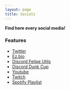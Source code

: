 ```yaml
---
layout: page
title: Socials
---
```


**Find here every social media!**

### Features

- [Twitter](https://x.com/Fel1pe244)<br>
- [Ez.bio](https://x.com/Fel1pe244)<br>
- [Discord Felipe Utils](https://discord.gg/HdhUwFC9et)<br>
- [Discord Dunk Cup](https://discord.gg/FGTeQEkXM4)<br>
- [Youtube](https://www.youtube.com/channel/UCmk3HKWR7mwo9c8w1_dPJPQ)<br>
- [Twitch](https://www.twitch.tv/iaefelipe)<br>
- [Spotify Playlist](https://open.spotify.com/playlist/4wzN48P2unmy5THBPGUpbj?go=1&<br>sp_cid=ef25cc2f8aaeee3d6589cb7ea9612d0e&nd=1&dlsi=9270b0b26e7d4161)

